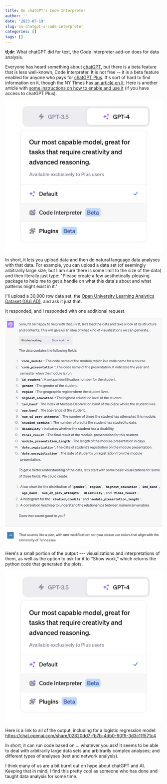```yaml
---
title: On chatGPT's Code Interpreter
author: ''
date: '2023-07-19'
slug: on-chatgpt-s-code-interpreter
categories: []
tags: []
---
```


**tl;dr**: What chatGPT did for text, the Code Interpreter add-on does for data analysis.

Everyone has heard something about [chatGPT](https://openai.com/blog/chatgpt), but there is a beta feature that is less well-known, Code Interpreter. It is not free -- it is a beta feature enabled for anyone who pays for [chatGPT Plus](https://openai.com/blog/chatgpt-plus). It's sort of hard to find information on it, though the NY Times has [an article on it](https://www.nytimes.com/2023/07/11/technology/what-to-know-chatgpt-code-interpreter.html). Here is another article with [some instructions on how to enable and use it](https://www.pluralsight.com/resources/blog/data/chatgpt-code-interpreter-plugin-guide) (if you have access to chatGPT Plus).

![](images/gpt-4_3.png)

In short, it lets you upload data and then do natural language data analyses with that data. For example, you can upload a data set (of seemingly arbitrarily large size, but I am sure there is some limit to the size of the data) and then literally just type: "Please create a few aesthetically-pleasing package to help me to get a handle on what this data's about and what patterns might exist in it."

I'll upload a 30,000 row data set, the [Open University Learning Analytics Dataset (OULAD)](https://analyse.kmi.open.ac.uk/open_dataset), and ask it just that.

It responded, and I responded with one additional request.

![](images/gpt-4_2.png)

Here's a small portion of the putput --- visualizations and interpretations of them, as well as the option to ask for it to "Show work," which returns the python code that generated the plots.

![](images/gpt-4_3.png)

Here is a link to all of the output, including for a logistic regression model: https://chat.openai.com/share/02820dd7-fb7b-4db0-90f9-3d3c11f571c4

In short, it can run code based on ... whatever you ask! It seems to be able to deal with arbitrarily large data sets and arbitrarily complex analyses; and different types of analyses (text and network analysis). 

I think many of us are a bit burnt out on hype about chatGPT and AI. Keeping that in mind, I find this pretty cool as someone who has done and taught data analysis for some time.

